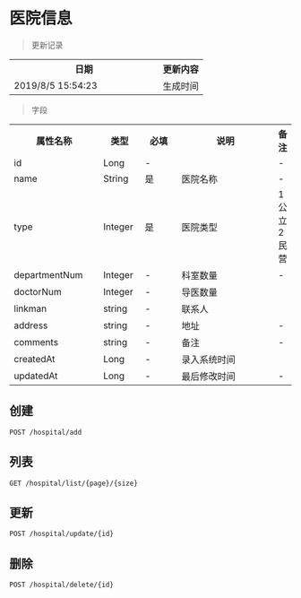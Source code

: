 # 医院信息

> 更新记录

<table>
    <tr>
        <th style="width:250px;">日期</th>
        <th>更新内容</th>
    </tr>
    <tr>
        <td>2019/8/5 15:54:23 </td>
        <td>生成时间</td>
    </tr>
</table>

> 字段

<table>
    <tr>
        <th style="width:150px;">属性名称</th>
        <th style="width:60px;">类型</th>
        <th style="width:60px;">必填</th>
        <th style="width:200px;">说明</th>
        <th>备注</th>
    </tr>
    <tr>
        <td>id</td>
        <td>Long</td>
        <td>-</td>
        <td></td>
        <td>-</td>
    </tr>
    <tr>
        <td>name</td>
        <td>String</td>
        <td>是</td>
        <td>医院名称</td>
        <td>-</td>
    </tr>
    <tr>
        <td>type</td>
        <td>Integer</td>
        <td>是</td>
        <td>医院类型</td>
        <td>1 公立 2 民营</td>
    </tr>
    <tr>
        <td>departmentNum</td>
        <td>Integer</td>
        <td>-</td>
        <td>科室数量</td>
        <td>-</td>
    </tr>
    <tr>
        <td>doctorNum</td>
        <td>Integer</td>
        <td>-</td>
        <td>导医数量</td>
        <td></td>
    </tr>
    <tr>
        <td>linkman</td>
        <td>string</td>
        <td>-</td>
        <td>联系人</td>
        <td></td>
    </tr>
    <tr>
        <td>address</td>
        <td>string</td>
        <td>-</td>
        <td>地址</td>
        <td>-</td>
    </tr>
    <tr>
        <td>comments</td>
        <td>string</td>
        <td>-</td>
        <td>备注</td>
        <td>-</td>
    </tr>
    <tr>
        <td>createdAt</td>
        <td>Long</td>
        <td>-</td>
        <td>录入系统时间</td>
        <td></td>
    </tr>
    <tr>
        <td>updatedAt</td>
        <td>Long</td>
        <td>-</td>
        <td>最后修改时间</td>
        <td>-</td>
    </tr>
   
</table>

## 创建

```
POST /hospital/add
```

## 列表

```
GET /hospital/list/{page}/{size}
```

## 更新

```
POST /hospital/update/{id}
```

## 删除

```
POST /hospital/delete/{id}
```

</table>